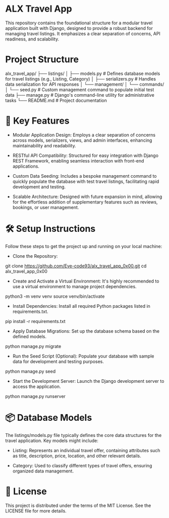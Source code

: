 # ALX Travel App
This repository contains the foundational structure for a modular travel application built with Django, designed to provide a robust backend for managing travel listings. It emphasizes a clear separation of concerns, API readiness, and scalability.

# Project Structure
alx_travel_app/
├── listings/
│   ├── models.py          # Defines database models for travel listings (e.g., Listing, Category)
│   ├── serializers.py     # Handles data serialization for API responses
│   └── management/
│       └── commands/
│           └── seed.py    # Custom management command to populate initial test data
├── manage.py              # Django's command-line utility for administrative tasks
└── README.md              # Project documentation

# 🚀 Key Features
- Modular Application Design: Employs a clear separation of concerns across models, serializers, views, and admin interfaces, enhancing maintainability and readability.

- RESTful API Compatibility: Structured for easy integration with Django REST Framework, enabling seamless interaction with front-end applications.

- Custom Data Seeding: Includes a bespoke management command to quickly populate the database with test travel listings, facilitating rapid development and testing.

- Scalable Architecture: Designed with future expansion in mind, allowing for the effortless addition of supplementary features such as reviews, bookings, or user management.

# 🛠 Setup Instructions
Follow these steps to get the project up and running on your local machine:

- Clone the Repository:

git clone https://github.com/Eve-code93/alx_travel_app_0x00.git
cd alx_travel_app_0x00

- Create and Activate a Virtual Environment:
It's highly recommended to use a virtual environment to manage project dependencies.

python3 -m venv venv
source venv/bin/activate

- Install Dependencies:
Install all required Python packages listed in requirements.txt.

pip install -r requirements.txt

- Apply Database Migrations:
Set up the database schema based on the defined models.

python manage.py migrate

- Run the Seed Script (Optional):
Populate your database with sample data for development and testing purposes.

python manage.py seed

- Start the Development Server:
Launch the Django development server to access the application.

python manage.py runserver

# 📦 Database Models
The listings/models.py file typically defines the core data structures for the travel application. Key models might include:

- Listing: Represents an individual travel offer, containing attributes such as title, description, price, location, and other relevant details.

- Category: Used to classify different types of travel offers, ensuring organized data management.

# 📄 License
This project is distributed under the terms of the MIT License. See the LICENSE file for more details.
